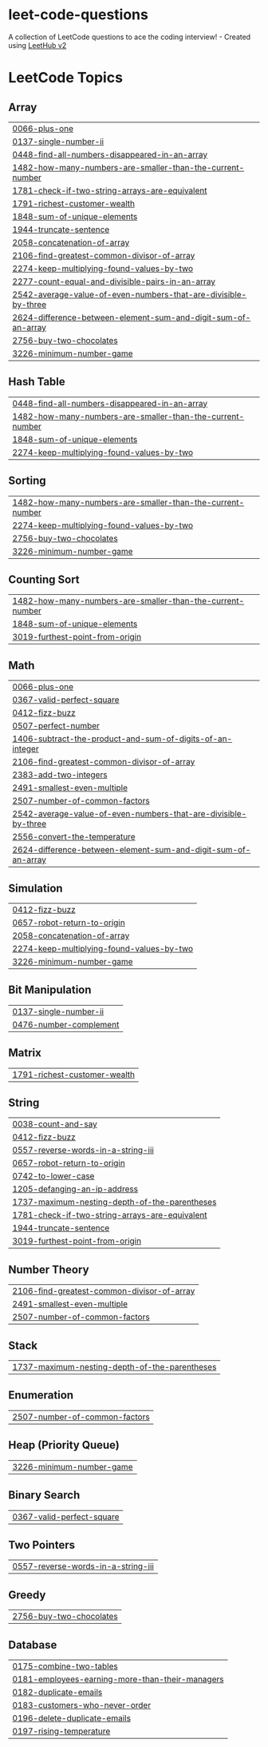 # leet-code-questions
A collection of LeetCode questions to ace the coding interview! - Created using [LeetHub v2](https://github.com/arunbhardwaj/LeetHub-2.0)

<!---LeetCode Topics Start-->
# LeetCode Topics
## Array
|  |
| ------- |
| [0066-plus-one](https://github.com/munawwarkp/leet-code-questions/tree/master/0066-plus-one) |
| [0137-single-number-ii](https://github.com/munawwarkp/leet-code-questions/tree/master/0137-single-number-ii) |
| [0448-find-all-numbers-disappeared-in-an-array](https://github.com/munawwarkp/leet-code-questions/tree/master/0448-find-all-numbers-disappeared-in-an-array) |
| [1482-how-many-numbers-are-smaller-than-the-current-number](https://github.com/munawwarkp/leet-code-questions/tree/master/1482-how-many-numbers-are-smaller-than-the-current-number) |
| [1781-check-if-two-string-arrays-are-equivalent](https://github.com/munawwarkp/leet-code-questions/tree/master/1781-check-if-two-string-arrays-are-equivalent) |
| [1791-richest-customer-wealth](https://github.com/munawwarkp/leet-code-questions/tree/master/1791-richest-customer-wealth) |
| [1848-sum-of-unique-elements](https://github.com/munawwarkp/leet-code-questions/tree/master/1848-sum-of-unique-elements) |
| [1944-truncate-sentence](https://github.com/munawwarkp/leet-code-questions/tree/master/1944-truncate-sentence) |
| [2058-concatenation-of-array](https://github.com/munawwarkp/leet-code-questions/tree/master/2058-concatenation-of-array) |
| [2106-find-greatest-common-divisor-of-array](https://github.com/munawwarkp/leet-code-questions/tree/master/2106-find-greatest-common-divisor-of-array) |
| [2274-keep-multiplying-found-values-by-two](https://github.com/munawwarkp/leet-code-questions/tree/master/2274-keep-multiplying-found-values-by-two) |
| [2277-count-equal-and-divisible-pairs-in-an-array](https://github.com/munawwarkp/leet-code-questions/tree/master/2277-count-equal-and-divisible-pairs-in-an-array) |
| [2542-average-value-of-even-numbers-that-are-divisible-by-three](https://github.com/munawwarkp/leet-code-questions/tree/master/2542-average-value-of-even-numbers-that-are-divisible-by-three) |
| [2624-difference-between-element-sum-and-digit-sum-of-an-array](https://github.com/munawwarkp/leet-code-questions/tree/master/2624-difference-between-element-sum-and-digit-sum-of-an-array) |
| [2756-buy-two-chocolates](https://github.com/munawwarkp/leet-code-questions/tree/master/2756-buy-two-chocolates) |
| [3226-minimum-number-game](https://github.com/munawwarkp/leet-code-questions/tree/master/3226-minimum-number-game) |
## Hash Table
|  |
| ------- |
| [0448-find-all-numbers-disappeared-in-an-array](https://github.com/munawwarkp/leet-code-questions/tree/master/0448-find-all-numbers-disappeared-in-an-array) |
| [1482-how-many-numbers-are-smaller-than-the-current-number](https://github.com/munawwarkp/leet-code-questions/tree/master/1482-how-many-numbers-are-smaller-than-the-current-number) |
| [1848-sum-of-unique-elements](https://github.com/munawwarkp/leet-code-questions/tree/master/1848-sum-of-unique-elements) |
| [2274-keep-multiplying-found-values-by-two](https://github.com/munawwarkp/leet-code-questions/tree/master/2274-keep-multiplying-found-values-by-two) |
## Sorting
|  |
| ------- |
| [1482-how-many-numbers-are-smaller-than-the-current-number](https://github.com/munawwarkp/leet-code-questions/tree/master/1482-how-many-numbers-are-smaller-than-the-current-number) |
| [2274-keep-multiplying-found-values-by-two](https://github.com/munawwarkp/leet-code-questions/tree/master/2274-keep-multiplying-found-values-by-two) |
| [2756-buy-two-chocolates](https://github.com/munawwarkp/leet-code-questions/tree/master/2756-buy-two-chocolates) |
| [3226-minimum-number-game](https://github.com/munawwarkp/leet-code-questions/tree/master/3226-minimum-number-game) |
## Counting Sort
|  |
| ------- |
| [1482-how-many-numbers-are-smaller-than-the-current-number](https://github.com/munawwarkp/leet-code-questions/tree/master/1482-how-many-numbers-are-smaller-than-the-current-number) |
| [1848-sum-of-unique-elements](https://github.com/munawwarkp/leet-code-questions/tree/master/1848-sum-of-unique-elements) |
| [3019-furthest-point-from-origin](https://github.com/munawwarkp/leet-code-questions/tree/master/3019-furthest-point-from-origin) |
## Math
|  |
| ------- |
| [0066-plus-one](https://github.com/munawwarkp/leet-code-questions/tree/master/0066-plus-one) |
| [0367-valid-perfect-square](https://github.com/munawwarkp/leet-code-questions/tree/master/0367-valid-perfect-square) |
| [0412-fizz-buzz](https://github.com/munawwarkp/leet-code-questions/tree/master/0412-fizz-buzz) |
| [0507-perfect-number](https://github.com/munawwarkp/leet-code-questions/tree/master/0507-perfect-number) |
| [1406-subtract-the-product-and-sum-of-digits-of-an-integer](https://github.com/munawwarkp/leet-code-questions/tree/master/1406-subtract-the-product-and-sum-of-digits-of-an-integer) |
| [2106-find-greatest-common-divisor-of-array](https://github.com/munawwarkp/leet-code-questions/tree/master/2106-find-greatest-common-divisor-of-array) |
| [2383-add-two-integers](https://github.com/munawwarkp/leet-code-questions/tree/master/2383-add-two-integers) |
| [2491-smallest-even-multiple](https://github.com/munawwarkp/leet-code-questions/tree/master/2491-smallest-even-multiple) |
| [2507-number-of-common-factors](https://github.com/munawwarkp/leet-code-questions/tree/master/2507-number-of-common-factors) |
| [2542-average-value-of-even-numbers-that-are-divisible-by-three](https://github.com/munawwarkp/leet-code-questions/tree/master/2542-average-value-of-even-numbers-that-are-divisible-by-three) |
| [2556-convert-the-temperature](https://github.com/munawwarkp/leet-code-questions/tree/master/2556-convert-the-temperature) |
| [2624-difference-between-element-sum-and-digit-sum-of-an-array](https://github.com/munawwarkp/leet-code-questions/tree/master/2624-difference-between-element-sum-and-digit-sum-of-an-array) |
## Simulation
|  |
| ------- |
| [0412-fizz-buzz](https://github.com/munawwarkp/leet-code-questions/tree/master/0412-fizz-buzz) |
| [0657-robot-return-to-origin](https://github.com/munawwarkp/leet-code-questions/tree/master/0657-robot-return-to-origin) |
| [2058-concatenation-of-array](https://github.com/munawwarkp/leet-code-questions/tree/master/2058-concatenation-of-array) |
| [2274-keep-multiplying-found-values-by-two](https://github.com/munawwarkp/leet-code-questions/tree/master/2274-keep-multiplying-found-values-by-two) |
| [3226-minimum-number-game](https://github.com/munawwarkp/leet-code-questions/tree/master/3226-minimum-number-game) |
## Bit Manipulation
|  |
| ------- |
| [0137-single-number-ii](https://github.com/munawwarkp/leet-code-questions/tree/master/0137-single-number-ii) |
| [0476-number-complement](https://github.com/munawwarkp/leet-code-questions/tree/master/0476-number-complement) |
## Matrix
|  |
| ------- |
| [1791-richest-customer-wealth](https://github.com/munawwarkp/leet-code-questions/tree/master/1791-richest-customer-wealth) |
## String
|  |
| ------- |
| [0038-count-and-say](https://github.com/munawwarkp/leet-code-questions/tree/master/0038-count-and-say) |
| [0412-fizz-buzz](https://github.com/munawwarkp/leet-code-questions/tree/master/0412-fizz-buzz) |
| [0557-reverse-words-in-a-string-iii](https://github.com/munawwarkp/leet-code-questions/tree/master/0557-reverse-words-in-a-string-iii) |
| [0657-robot-return-to-origin](https://github.com/munawwarkp/leet-code-questions/tree/master/0657-robot-return-to-origin) |
| [0742-to-lower-case](https://github.com/munawwarkp/leet-code-questions/tree/master/0742-to-lower-case) |
| [1205-defanging-an-ip-address](https://github.com/munawwarkp/leet-code-questions/tree/master/1205-defanging-an-ip-address) |
| [1737-maximum-nesting-depth-of-the-parentheses](https://github.com/munawwarkp/leet-code-questions/tree/master/1737-maximum-nesting-depth-of-the-parentheses) |
| [1781-check-if-two-string-arrays-are-equivalent](https://github.com/munawwarkp/leet-code-questions/tree/master/1781-check-if-two-string-arrays-are-equivalent) |
| [1944-truncate-sentence](https://github.com/munawwarkp/leet-code-questions/tree/master/1944-truncate-sentence) |
| [3019-furthest-point-from-origin](https://github.com/munawwarkp/leet-code-questions/tree/master/3019-furthest-point-from-origin) |
## Number Theory
|  |
| ------- |
| [2106-find-greatest-common-divisor-of-array](https://github.com/munawwarkp/leet-code-questions/tree/master/2106-find-greatest-common-divisor-of-array) |
| [2491-smallest-even-multiple](https://github.com/munawwarkp/leet-code-questions/tree/master/2491-smallest-even-multiple) |
| [2507-number-of-common-factors](https://github.com/munawwarkp/leet-code-questions/tree/master/2507-number-of-common-factors) |
## Stack
|  |
| ------- |
| [1737-maximum-nesting-depth-of-the-parentheses](https://github.com/munawwarkp/leet-code-questions/tree/master/1737-maximum-nesting-depth-of-the-parentheses) |
## Enumeration
|  |
| ------- |
| [2507-number-of-common-factors](https://github.com/munawwarkp/leet-code-questions/tree/master/2507-number-of-common-factors) |
## Heap (Priority Queue)
|  |
| ------- |
| [3226-minimum-number-game](https://github.com/munawwarkp/leet-code-questions/tree/master/3226-minimum-number-game) |
## Binary Search
|  |
| ------- |
| [0367-valid-perfect-square](https://github.com/munawwarkp/leet-code-questions/tree/master/0367-valid-perfect-square) |
## Two Pointers
|  |
| ------- |
| [0557-reverse-words-in-a-string-iii](https://github.com/munawwarkp/leet-code-questions/tree/master/0557-reverse-words-in-a-string-iii) |
## Greedy
|  |
| ------- |
| [2756-buy-two-chocolates](https://github.com/munawwarkp/leet-code-questions/tree/master/2756-buy-two-chocolates) |
## Database
|  |
| ------- |
| [0175-combine-two-tables](https://github.com/munawwarkp/leet-code-questions/tree/master/0175-combine-two-tables) |
| [0181-employees-earning-more-than-their-managers](https://github.com/munawwarkp/leet-code-questions/tree/master/0181-employees-earning-more-than-their-managers) |
| [0182-duplicate-emails](https://github.com/munawwarkp/leet-code-questions/tree/master/0182-duplicate-emails) |
| [0183-customers-who-never-order](https://github.com/munawwarkp/leet-code-questions/tree/master/0183-customers-who-never-order) |
| [0196-delete-duplicate-emails](https://github.com/munawwarkp/leet-code-questions/tree/master/0196-delete-duplicate-emails) |
| [0197-rising-temperature](https://github.com/munawwarkp/leet-code-questions/tree/master/0197-rising-temperature) |
<!---LeetCode Topics End-->